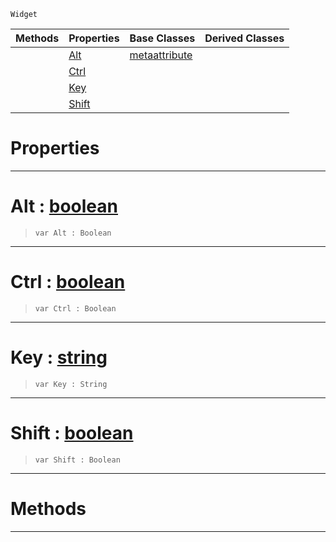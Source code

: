  `Widget`

|Methods|Properties|Base Classes|Derived Classes|
|---|---|---|---|
| |[ Alt](https://github.com/PlasmaEngine/PlasmaDocs/blob/master/code_reference/class_reference/metascriptshortcutattribute.markdown#alt-plasma-engine-document)|[metaattribute](https://github.com/PlasmaEngine/PlasmaDocs/blob/master/code_reference/class_reference/metaattribute.markdown)| |
| |[ Ctrl](https://github.com/PlasmaEngine/PlasmaDocs/blob/master/code_reference/class_reference/metascriptshortcutattribute.markdown#ctrl-plasma-engine-documen)| | |
| |[ Key](https://github.com/PlasmaEngine/PlasmaDocs/blob/master/code_reference/class_reference/metascriptshortcutattribute.markdown#key-plasma-engine-document)| | |
| |[ Shift](https://github.com/PlasmaEngine/PlasmaDocs/blob/master/code_reference/class_reference/metascriptshortcutattribute.markdown#shift-plasma-engine-docume)| | |


 #  Properties


---  
 #  Alt : [boolean](https://github.com/PlasmaEngine/PlasmaDocs/blob/master/code_reference/lightning_base_types/boolean.markdown)

> 
> ``` lang=cpp, name=Lightning
> var Alt : Boolean


---  
 #  Ctrl : [boolean](https://github.com/PlasmaEngine/PlasmaDocs/blob/master/code_reference/lightning_base_types/boolean.markdown)

> 
> ``` lang=cpp, name=Lightning
> var Ctrl : Boolean


---  
 #  Key : [string](https://github.com/PlasmaEngine/PlasmaDocs/blob/master/code_reference/lightning_base_types/string.markdown)

> 
> ``` lang=cpp, name=Lightning
> var Key : String


---  
 #  Shift : [boolean](https://github.com/PlasmaEngine/PlasmaDocs/blob/master/code_reference/lightning_base_types/boolean.markdown)

> 
> ``` lang=cpp, name=Lightning
> var Shift : Boolean


---  
 #  Methods


---  
 

 